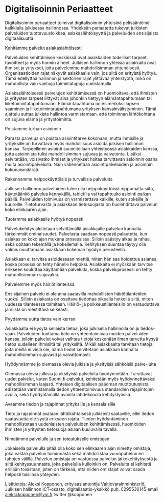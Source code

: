 # Digitalisoinnin Periaatteet

Digitalisoinnin periaatteet toimivat digitalisoinnin yhteisinä pelisääntöinä kaikkialla julkisessa hallinnossa. Yhdeksän periaatetta tukevat julkisten palveluiden tuottavuusloikkaa, asiakaslähtöisyyttä ja palveluiden ensisijaista digitaalisuutta.

Kehitämme palvelut asiakaslähtöisesti

Palveluiden kehittämisen keskiössä ovat asiakkaiden todelliset tarpeet, tavoitteet ja myös harmin aiheet. Julkisen hallinnon yhteisiä asiakkaita ovat ihmiset ja yritykset, joita palvelemme mahdollisimman yhtenäisesti. Organisaatioiden rajat näkyvät asiakkaalle vain, jos siitä on erityistä hyötyä. Tämä edellyttää hallinnon ja sektorien rajat ylittävää yhteistyötä, mikä on mahdollista vain vanhoja toimintatapoja uudistamalla.

Asiakaslähtöisessä palvelujen kehittämisessä on huomioitava, että ihmisten ja yritysten tarpeet liittyvät aina johonkin tiettyyn elämäntapahtumaan tai liiketoimintatapahtumaan. Elämäntapahtuma on esimerkiksi lapsen saaminen ja liiketoimintatapahtumana yrityksen kansainvälistyminen. Tämä ajattelu auttaa julkista hallintoa varmistamaan, että toiminnan lähtökohtana on sujuva elämä ja yritystoiminta.

Poistamme turhan asioinnin

Parasta palvelua on poistaa asiointitarve kokonaan, mutta ihmisille ja yrityksille on turvattava myös mahdollisuus asioida julkisen hallinnon kanssa. Tarpeellinen asiointi suunnitellaan yhteistyössä asiakkaiden kanssa, jotta asioinnista tulisi mahdollisimman sujuvaa ja vaivatonta. Lisäksi selvitetään, voisivatko ihmiset ja yritykset hoitaa tarvittavan asioinnin osana muita asiointipalveluita. Näin vähennetään asiointipalveluiden ja asioinnin kokonaismäärää.

Rakennamme helppokäyttöisiä ja turvallisia palveluita

Julkisen hallinnon palveluiden tulee olla helppokäyttöisiä riippumatta siitä, käytetäänkö palvelua kännykällä, tabletilla vai tapahtuuko asiointi paikan päällä. Palveluiden toimivuus on varmistettava kaikille, kuten sokeille ja kuuroille. Tietoturvasta ja asiakkaan tietosuojasta on huolehdittava palvelun koko elinkaaren ajan.

Tuotamme asiakkaalle hyötyä nopeasti

Palvelukehitys aloitetaan selvittämällä asiakkaalle palvelun kannalta tärkeimmät ominaisuudet. Palvelusta saadaan nopeasti palautetta, kun asiakas on koko ajan mukana prosessissa. Silloin säästyy aikaa ja rahaa, sekä opitaan tekemällä ja kokeilemalla. Kehityksen suuntaa täytyy olla valmis muuttamaan asiakkaan kokeman hyödyn perusteella.

Asiakkaan ei tarvitse asioidessaan miettiä, miten hän saa hoidettua asiansa, koska prosessi on tehty hänelle helpoksi. Asiakkaita ei myöskään tarvitse erikseen kouluttaa käyttämään palveluita, koska palveluprosessi on tehty mahdollisimman sujuvaksi.

Palvelemme myös häiriötilanteissa

Ensisijainen palvelu ei ole aina saatavilla mahdollisten häiriötilanteiden vuoksi. Silloin asiakasta on osattava tiedottaa oikealla hetkellä siitä, miten uudessa tilanteessa toimitaan. Häiriö- ja poikkeustilanteisiin on varauduttava ja niistä on viestittävä selkeästi.

Pyydämme uutta tietoa vain kerran

Asiakkaalta ei kysytä sellaista tietoa, joka julkisella hallinnolla on jo tiedos-saan. Palveluiden tuottama tieto on yhteentoimivaa muiden palveluiden kanssa, jolloin palvelut voivat vaihtaa tietoja keskenään ilman tarvetta kysyä tietoa uudelleen ihmisiltä tai yrityksiltä. Mikäli asiakkaalta tarvitaan tietoja, joita meillä ei vielä ole, nämä tiedot selvitetään asiakkaan kannalta mahdollisimman sujuvasti ja vaivattomasti.

Hyödynnämme jo olemassa olevia julkisia ja yksityisiä sähköisiä palve-luita

Olemassa olevia julkisia ja yksityisiä palveluita hyödynnetään. Tarvittavat uudet palvelut, kuten Suomi.fi-palvelut, kehitetään myös hyödynnettäväksi mahdollisimman laajasti. Yhteisen digitaalisen pääoman muotoutumista edistetään varmistamalla tiedon yhteentoimivuus standardien rajapintojen avulla, sekä hyödyntämällä avointa lähdekoodia kehitystyössä.

Avaamme tiedon ja rajapinnat yrityksille ja kansalaisille

Tieto ja rajapinnat avataan lähtökohtaisesti julkisesti saataville, ellei tiedon saatavuutta ole syytä erikseen rajata. Tiedon hyödyntäminen mahdollistetaan uudenlaisten palveluiden kehittämisessä, huomioiden ihmisten ja yritysten tietosuoja asiaan kuuluvalla tavalla.

Nimeämme palvelulle ja sen toteutukselle omistajan

Jokaisella palvelulla pitää olla koko sen elinkaaren ajan nimetty omistaja, joka vastaa palvelun toiminnasta sekä mahdollistaa vuoropuhelun eri tahojen välillä. Palvelun omistaja on vastuussa palvelun jatkokehityksestä ja siitä kehityssuunnasta, joka palvelulla kulloinkin on. Palveluita ei kehitetä erillään toisistaan, joten on tärkeää, että niiden omistajat voivat saada helposti toisiinsa yhteyden.


Lisätietoja: 
Aleksi Kopponen, erityisasiantuntija Valtiovarainministeriö, Julkisen hallinnon ICT-osasto, digitalisaatio-yksikkö 
puh. 0295530145 
email aleksi.kopponen@vm.fi 
twitter @kopponen
